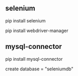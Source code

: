 ## selenium

pip install selenium

pip install webdriver-manager

## mysql-connector

pip install mysql-connector

create database = "seleniumdb"
